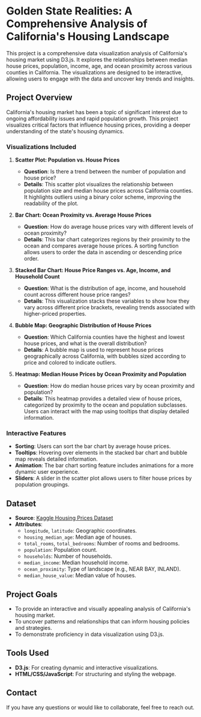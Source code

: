 # Golden State Realities: A Comprehensive Analysis of California's Housing Landscape

This project is a comprehensive data visualization analysis of California's housing market using D3.js. It explores the relationships between median house prices, population, income, age, and ocean proximity across various counties in California. The visualizations are designed to be interactive, allowing users to engage with the data and uncover key trends and insights.

## Project Overview

California's housing market has been a topic of significant interest due to ongoing affordability issues and rapid population growth. This project visualizes critical factors that influence housing prices, providing a deeper understanding of the state's housing dynamics.

### Visualizations Included

1. **Scatter Plot: Population vs. House Prices**
   - **Question**: Is there a trend between the number of population and house price?
   - **Details**: This scatter plot visualizes the relationship between population size and median house prices across California counties. It highlights outliers using a binary color scheme, improving the readability of the plot.

2. **Bar Chart: Ocean Proximity vs. Average House Prices**
   - **Question**: How do average house prices vary with different levels of ocean proximity?
   - **Details**: This bar chart categorizes regions by their proximity to the ocean and compares average house prices. A sorting function allows users to order the data in ascending or descending price order.

3. **Stacked Bar Chart: House Price Ranges vs. Age, Income, and Household Count**
   - **Question**: What is the distribution of age, income, and household count across different house price ranges?
   - **Details**: This visualization stacks these variables to show how they vary across different price brackets, revealing trends associated with higher-priced properties.

4. **Bubble Map: Geographic Distribution of House Prices**
   - **Question**: Which California counties have the highest and lowest house prices, and what is the overall distribution?
   - **Details**: A bubble map is used to represent house prices geographically across California, with bubbles sized according to price and colored to indicate outliers.

5. **Heatmap: Median House Prices by Ocean Proximity and Population**
   - **Question**: How do median house prices vary by ocean proximity and population?
   - **Details**: This heatmap provides a detailed view of house prices, categorized by proximity to the ocean and population subclasses. Users can interact with the map using tooltips that display detailed information.

### Interactive Features

- **Sorting**: Users can sort the bar chart by average house prices.
- **Tooltips**: Hovering over elements in the stacked bar chart and bubble map reveals detailed information.
- **Animation**: The bar chart sorting feature includes animations for a more dynamic user experience.
- **Sliders**: A slider in the scatter plot allows users to filter house prices by population groupings.

## Dataset

- **Source**: [Kaggle Housing Prices Dataset](https://www.kaggle.com/datasets/shibumohapatra/house-price?resource=download)
- **Attributes**: 
  - `longitude`, `latitude`: Geographic coordinates.
  - `housing_median_age`: Median age of houses.
  - `total_rooms`, `total_bedrooms`: Number of rooms and bedrooms.
  - `population`: Population count.
  - `households`: Number of households.
  - `median_income`: Median household income.
  - `ocean_proximity`: Type of landscape (e.g., NEAR BAY, INLAND).
  - `median_house_value`: Median value of houses.

## Project Goals

- To provide an interactive and visually appealing analysis of California's housing market.
- To uncover patterns and relationships that can inform housing policies and strategies.
- To demonstrate proficiency in data visualization using D3.js.

## Tools Used

- **D3.js**: For creating dynamic and interactive visualizations.
- **HTML/CSS/JavaScript**: For structuring and styling the webpage.

## Contact

If you have any questions or would like to collaborate, feel free to reach out.
